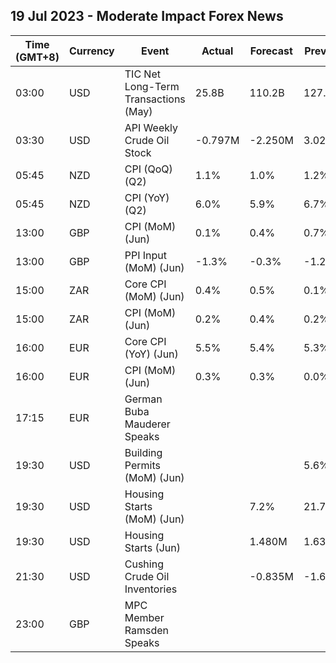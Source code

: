 ## 19 Jul 2023 - Moderate Impact Forex News
| Time (GMT+8) | Currency | Event | Actual | Forecast | Previous |
|------|----------|-------|--------|----------|----------|
| 03:00 | USD | TIC Net Long-Term Transactions (May) | 25.8B | 110.2B | 127.8B |
| 03:30 | USD | API Weekly Crude Oil Stock | -0.797M | -2.250M | 3.026M |
| 05:45 | NZD | CPI (QoQ) (Q2) | 1.1% | 1.0% | 1.2% |
| 05:45 | NZD | CPI (YoY) (Q2) | 6.0% | 5.9% | 6.7% |
| 13:00 | GBP | CPI (MoM) (Jun) | 0.1% | 0.4% | 0.7% |
| 13:00 | GBP | PPI Input (MoM) (Jun) | -1.3% | -0.3% | -1.2% |
| 15:00 | ZAR | Core CPI (MoM) (Jun) | 0.4% | 0.5% | 0.1% |
| 15:00 | ZAR | CPI (MoM) (Jun) | 0.2% | 0.4% | 0.2% |
| 16:00 | EUR | Core CPI (YoY) (Jun) | 5.5% | 5.4% | 5.3% |
| 16:00 | EUR | CPI (MoM) (Jun) | 0.3% | 0.3% | 0.0% |
| 17:15 | EUR | German Buba Mauderer Speaks |  |  |  |
| 19:30 | USD | Building Permits (MoM) (Jun) |  |  | 5.6% |
| 19:30 | USD | Housing Starts (MoM) (Jun) |  | 7.2% | 21.7% |
| 19:30 | USD | Housing Starts (Jun) |  | 1.480M | 1.631M |
| 21:30 | USD | Cushing Crude Oil Inventories |  | -0.835M | -1.605M |
| 23:00 | GBP | MPC Member Ramsden Speaks |  |  |  |

